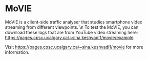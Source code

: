 # MoVIE
MoVIE is a client-side traffic analyser that studies smartphone video streaming from different viewpoints. \n
To test the MoVIE, you can download these logs that are from YouTube video streaming here:
https://pages.cpsc.ucalgary.ca/~sina.keshvadi1/movie/example

Visit https://pages.cpsc.ucalgary.ca/~sina.keshvadi1/movie for more information.
